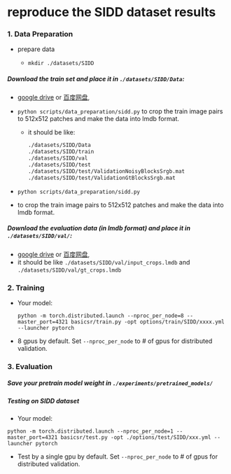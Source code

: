 # reproduce the SIDD dataset results 

### 1. Data Preparation
* prepare data

  * ```mkdir ./datasets/SIDD ```
  
##### Download the train set and place it in ```./datasets/SIDD/Data```:

* [google drive](https://drive.google.com/file/d/1UHjWZzLPGweA9ZczmV8lFSRcIxqiOVJw/view?usp=sharing) or [百度网盘](https://pan.baidu.com/s/1EnBVjrfFBiXIRPBgjFrifg?pwd=sl6h), 
* ```python scripts/data_preparation/sidd.py``` to crop the train image pairs to 512x512 patches and make the data into lmdb format.

  * it should be like:
    ```bash
    ./datasets/SIDD/Data
    ./datasets/SIDD/train
    ./datasets/SIDD/val
    ./datasets/SIDD/test
    ./datasets/SIDD/test/ValidationNoisyBlocksSrgb.mat
    ./datasets/SIDD/test/ValidationGtBlocksSrgb.mat
    ```
  
 * ```python scripts/data_preparation/sidd.py``` 
 * to crop the train image pairs to 512x512 patches and make the data into lmdb format.


##### Download the evaluation data (in lmdb format) and place it in ```./datasets/SIDD/val/```:

  * [google drive](https://drive.google.com/file/d/1gZx_K2vmiHalRNOb1aj93KuUQ2guOlLp/view?usp=sharing) or [百度网盘](https://pan.baidu.com/s/1I9N5fDa4SNP0nuHEy6k-rw?pwd=59d7), 
  * it should be like ```./datasets/SIDD/val/input_crops.lmdb``` and ```./datasets/SIDD/val/gt_crops.lmdb```



### 2. Training

* Your model:

  ```
  python -m torch.distributed.launch --nproc_per_node=8 --master_port=4321 basicsr/train.py -opt options/train/SIDD/xxxx.yml --launcher pytorch
  ```

* 8 gpus by default. Set ```--nproc_per_node``` to # of gpus for distributed validation.

 

### 3. Evaluation


##### Save your pretrain model weight in ```./experiments/pretrained_models/```

##### Testing on SIDD dataset	

  * Your model:

```
python -m torch.distributed.launch --nproc_per_node=1 --master_port=4321 basicsr/test.py -opt ./options/test/SIDD/xxx.yml --launcher pytorch
```

* Test by a single gpu by default. Set ```--nproc_per_node``` to # of gpus for distributed validation.




